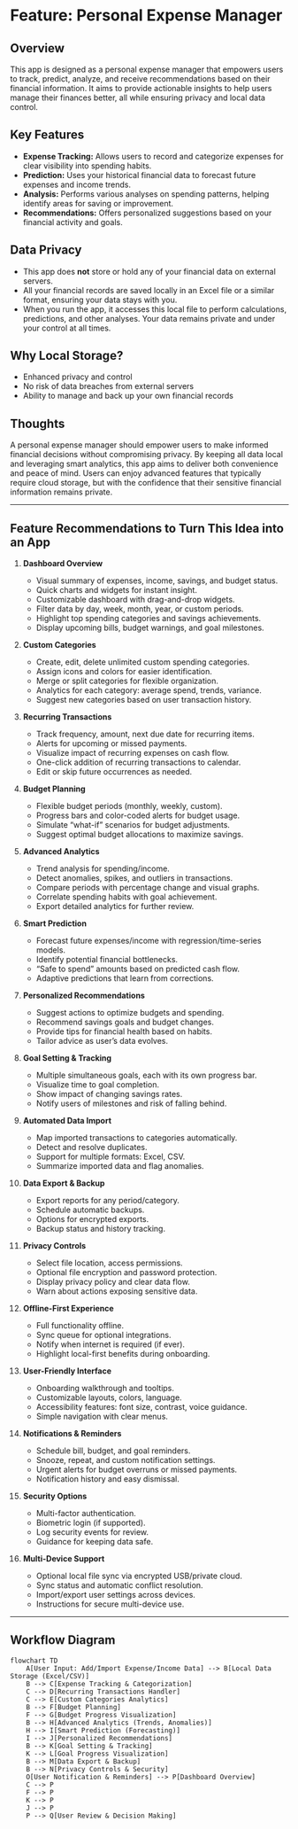# Feature: Personal Expense Manager

## Overview
This app is designed as a personal expense manager that empowers users to track, predict, analyze, and receive recommendations based on their financial information. It aims to provide actionable insights to help users manage their finances better, all while ensuring privacy and local data control.

## Key Features
- **Expense Tracking:** Allows users to record and categorize expenses for clear visibility into spending habits.
- **Prediction:** Uses your historical financial data to forecast future expenses and income trends.
- **Analysis:** Performs various analyses on spending patterns, helping identify areas for saving or improvement.
- **Recommendations:** Offers personalized suggestions based on your financial activity and goals.

## Data Privacy
- This app does **not** store or hold any of your financial data on external servers.
- All your financial records are saved locally in an Excel file or a similar format, ensuring your data stays with you.
- When you run the app, it accesses this local file to perform calculations, predictions, and other analyses. Your data remains private and under your control at all times.

## Why Local Storage?
- Enhanced privacy and control
- No risk of data breaches from external servers
- Ability to manage and back up your own financial records

## Thoughts
A personal expense manager should empower users to make informed financial decisions without compromising privacy. By keeping all data local and leveraging smart analytics, this app aims to deliver both convenience and peace of mind. Users can enjoy advanced features that typically require cloud storage, but with the confidence that their sensitive financial information remains private.

---

## Feature Recommendations to Turn This Idea into an App

1. **Dashboard Overview**
   - Visual summary of expenses, income, savings, and budget status.
   - Quick charts and widgets for instant insight.
   - Customizable dashboard with drag-and-drop widgets.
   - Filter data by day, week, month, year, or custom periods.
   - Highlight top spending categories and savings achievements.
   - Display upcoming bills, budget warnings, and goal milestones.

2. **Custom Categories**
   - Create, edit, delete unlimited custom spending categories.
   - Assign icons and colors for easier identification.
   - Merge or split categories for flexible organization.
   - Analytics for each category: average spend, trends, variance.
   - Suggest new categories based on user transaction history.

3. **Recurring Transactions**
   - Track frequency, amount, next due date for recurring items.
   - Alerts for upcoming or missed payments.
   - Visualize impact of recurring expenses on cash flow.
   - One-click addition of recurring transactions to calendar.
   - Edit or skip future occurrences as needed.

4. **Budget Planning**
   - Flexible budget periods (monthly, weekly, custom).
   - Progress bars and color-coded alerts for budget usage.
   - Simulate “what-if” scenarios for budget adjustments.
   - Suggest optimal budget allocations to maximize savings.

5. **Advanced Analytics**
   - Trend analysis for spending/income.
   - Detect anomalies, spikes, and outliers in transactions.
   - Compare periods with percentage change and visual graphs.
   - Correlate spending habits with goal achievement.
   - Export detailed analytics for further review.

6. **Smart Prediction**
   - Forecast future expenses/income with regression/time-series models.
   - Identify potential financial bottlenecks.
   - “Safe to spend” amounts based on predicted cash flow.
   - Adaptive predictions that learn from corrections.

7. **Personalized Recommendations**
   - Suggest actions to optimize budgets and spending.
   - Recommend savings goals and budget changes.
   - Provide tips for financial health based on habits.
   - Tailor advice as user’s data evolves.

8. **Goal Setting & Tracking**
   - Multiple simultaneous goals, each with its own progress bar.
   - Visualize time to goal completion.
   - Show impact of changing savings rates.
   - Notify users of milestones and risk of falling behind.

9. **Automated Data Import**
   - Map imported transactions to categories automatically.
   - Detect and resolve duplicates.
   - Support for multiple formats: Excel, CSV.
   - Summarize imported data and flag anomalies.

10. **Data Export & Backup**
     - Export reports for any period/category.
     - Schedule automatic backups.
     - Options for encrypted exports.
     - Backup status and history tracking.

11. **Privacy Controls**
     - Select file location, access permissions.
     - Optional file encryption and password protection.
     - Display privacy policy and clear data flow.
     - Warn about actions exposing sensitive data.

12. **Offline-First Experience**
     - Full functionality offline.
     - Sync queue for optional integrations.
     - Notify when internet is required (if ever).
     - Highlight local-first benefits during onboarding.

13. **User-Friendly Interface**
     - Onboarding walkthrough and tooltips.
     - Customizable layouts, colors, language.
     - Accessibility features: font size, contrast, voice guidance.
     - Simple navigation with clear menus.

14. **Notifications & Reminders**
     - Schedule bill, budget, and goal reminders.
     - Snooze, repeat, and custom notification settings.
     - Urgent alerts for budget overruns or missed payments.
     - Notification history and easy dismissal.

15. **Security Options**
     - Multi-factor authentication.
     - Biometric login (if supported).
     - Log security events for review.
     - Guidance for keeping data safe.

16. **Multi-Device Support**
     - Optional local file sync via encrypted USB/private cloud.
     - Sync status and automatic conflict resolution.
     - Import/export user settings across devices.
     - Instructions for secure multi-device use.

---

## Workflow Diagram

```mermaid
flowchart TD
    A[User Input: Add/Import Expense/Income Data] --> B[Local Data Storage (Excel/CSV)]
    B --> C[Expense Tracking & Categorization]
    C --> D[Recurring Transactions Handler]
    C --> E[Custom Categories Analytics]
    B --> F[Budget Planning]
    F --> G[Budget Progress Visualization]
    B --> H[Advanced Analytics (Trends, Anomalies)]
    H --> I[Smart Prediction (Forecasting)]
    I --> J[Personalized Recommendations]
    B --> K[Goal Setting & Tracking]
    K --> L[Goal Progress Visualization]
    B --> M[Data Export & Backup]
    B --> N[Privacy Controls & Security]
    O[User Notification & Reminders] --> P[Dashboard Overview]
    C --> P
    F --> P
    K --> P
    J --> P
    P --> Q[User Review & Decision Making]
```